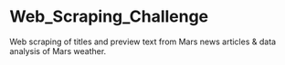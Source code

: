 # Web_Scraping_Challenge
Web scraping of titles and preview text from Mars news articles &amp; data analysis of Mars weather. 
